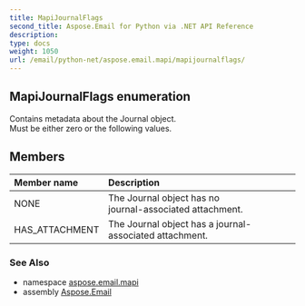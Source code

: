 ```yaml
---
title: MapiJournalFlags
second_title: Aspose.Email for Python via .NET API Reference
description: 
type: docs
weight: 1050
url: /email/python-net/aspose.email.mapi/mapijournalflags/
---
```


## MapiJournalFlags enumeration

Contains metadata about the Journal object.<br/>            Must be either zero or the following values.

## Members
| Member name | Description |
| :- | :- |
|NONE|The Journal object has no <br/>            journal-associated attachment.|
|HAS_ATTACHMENT|The Journal object has a journal-associated attachment.|

### See Also

* namespace [aspose.email.mapi](/email/python-net/aspose.email.mapi/)
* assembly [Aspose.Email](/slides/python-net/)

